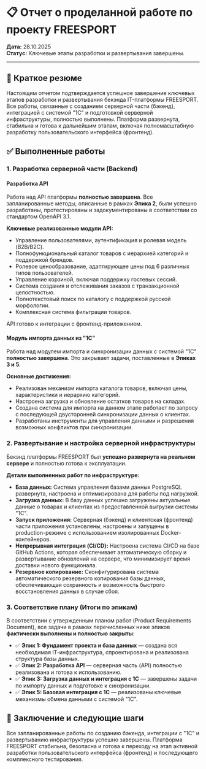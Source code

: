 # 📋 Отчет о проделанной работе по проекту FREESPORT

**Дата:** 28.10.2025  
**Статус:** Ключевые этапы разработки и развертывания завершены.

---

## 📄 Краткое резюме

Настоящим отчетом подтверждается успешное завершение ключевых этапов разработки и развертывания бекэнда IT-платформы FREESPORT. Все работы, связанные с созданием серверной части (бэкенд), интеграцией с системой "1С" и подготовкой серверной инфраструктуры, полностью выполнены. Платформа развернута, стабильна и готова к дальнейшим этапам, включая полномасштабную разработку пользовательского интерфейса (фронтенд).

## ✅ Выполненные работы

### 1. Разработка серверной части (Backend)

#### **Разработка API**
Работа над API платформы **полностью завершена**. Все запланированные методы, описанные в рамках **Эпика 2**, были успешно разработаны, протестированы и задокументированы в соответствии со стандартом OpenAPI 3.1. 

**Ключевые реализованные модули API:**
*   Управление пользователями, аутентификация и ролевая модель (B2B/B2C).
*   Полнофункциональный каталог товаров с иерархией категорий и поддержкой брендов.
*   Ролевое ценообразование, адаптирующее цены под 6 различных типов пользователей.
*   Управление корзиной, включая поддержку гостевых сессий.
*   Система создания и отслеживания заказов с транзакционной целостностью.
*   Полнотекстовый поиск по каталогу с поддержкой русской морфологии.
*   Комплексная система фильтрации товаров.

API готово к интеграции с фронтенд-приложением.

#### **Модуль импорта данных из "1С"**
Работа над модулем импорта и синхронизации данных с системой "1С" **полностью завершена**. Это закрывает задачи, поставленные в **Эпиках 3 и 5**.

**Основные достижения:**
*   Реализован механизм импорта каталога товаров, включая цены, характеристики и иерархию категорий.
*   Настроена загрузка и обновление остатков товаров на складах.
*   Создана система для импорта на данном этапе работает по запросу с последующей двусторонней синхронизации данных о клиентах.
*   Разработаны инструменты для управления данными и разрешения возможных конфликтов при синхронизации.

### 2. Развертывание и настройка серверной инфраструктуры

Бекэнд платформы FREESPORT был **успешно развернута на реальном сервере** и полностью готова к эксплуатации.

**Детали выполненных работ по инфраструктуре:**
*   **База данных:** Система управления базами данных PostgreSQL развернута, настроена и оптимизирована для работы под нагрузкой.
*   **Загрузка данных:** В базу данных успешно загружены актуальные данные о товарах и клиентах из предоставленной выгрузки системы "1С".
*   **Запуск приложения:** Серверная (бэкенд) и клиентская (фронтенд) части приложения установлены, настроены и запущены в production-режиме с использованием изолированных Docker-контейнеров.
*   **Непрерывная интеграция (CI/CD):** Настроена система CI/CD на базе GitHub Actions, которая обеспечивает автоматическую сборку и развертывание обновлений на сервере, что минимизирует время доставки нового функционала.
*   **Резервное копирование:** Сконфигурирована система автоматического резервного копирования базы данных, обеспечивающая сохранность и возможность быстрого восстановления данных в случае сбоя.

### 3. Соответствие плану (Итоги по эпикам)

В соответствии с утвержденным планом работ (Product Requirements Document), все задачи в рамках перечисленных ниже эпиков **фактически выполнены и полностью закрыты**:

*   ✅ **Эпик 1: Фундамент проекта и база данных** — создана вся необходимая IT-инфраструктура, спроектирована и реализована структура базы данных.
*   ✅ **Эпик 2: Разработка API** — серверная часть (API) полностью реализована и готова к использованию.
*   ✅ **Эпик 3: Загрузка данных и интеграция с 1С** — завершены задачи по импорту данных и подготовке к синхронизации.
*   ✅ **Эпик 5: Базовая интеграция с 1С** — реализованы ключевые механизмы обмена данными с системой "1С".

## 🚀 Заключение и следующие шаги

Все запланированные работы по созданию бэкенда, интеграции с "1С" и развертыванию инфраструктуры успешно завершены. Платформа FREESPORT стабильна, безопасна и готова к переходу на этап активной разработки пользовательского интерфейса (фронтенд) и последующего комплексного тестирования.